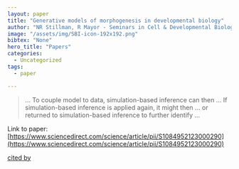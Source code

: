 ```yaml
---
layout: paper
title: "Generative models of morphogenesis in developmental biology"
author: "NR Stillman, R Mayor - Seminars in Cell & Developmental Biology, 2023 - Elsevier"
image: "/assets/img/SBI-icon-192x192.png"
bibtex: "None"
hero_title: "Papers"
categories:
  - Uncategorized
tags:
  - paper

---
```

>… To couple model to data, simulation-based inference can then … If simulation-based inference is applied again, it might then … or returned to simulation-based inference to further identify …

Link to paper: [https://www.sciencedirect.com/science/article/pii/S1084952123000290](https://www.sciencedirect.com/science/article/pii/S1084952123000290)

[cited by](https://scholar.google.com/scholar?cites=8051244049133684331&as_sdt=2005&sciodt=0,5&hl=en&num=20)

